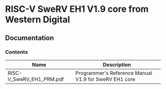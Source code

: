 # RISC-V SweRV EH1 V1.9 core from Western Digital

## Documentation

### Contents
Name                     | Description
----------------------   | ------------------------------
RISC-V_SweRV_EH1_PRM.pdf | Programmer's Reference Manual V1.9 for SweRV EH1 core

